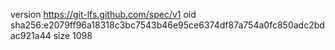 version https://git-lfs.github.com/spec/v1
oid sha256:e2079ff96a18318c3bc7543b46e95ce6374df87a754a0fc850adc2bdac921a44
size 1098
